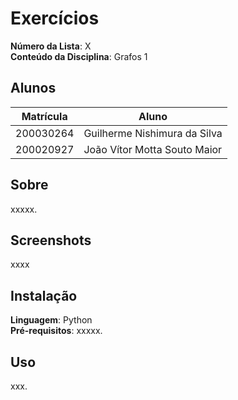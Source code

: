 

# Exercícios

**Número da Lista**: X <br>
**Conteúdo da Disciplina**: Grafos 1

## Alunos
|Matrícula | Aluno |
| -- | -- |
| 200030264  |  Guilherme Nishimura da Silva |
| 200020927| João Vítor Motta Souto Maior |

## Sobre  
xxxxx.

## Screenshots
xxxx

## Instalação 
**Linguagem**: Python <br>
**Pré-requisitos**: xxxxx.

## Uso 
xxx.

